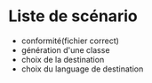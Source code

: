 # Liste de scénario

* conformité(fichier correct)
* génération d'une classe
* choix de la destination
* choix du language de destination